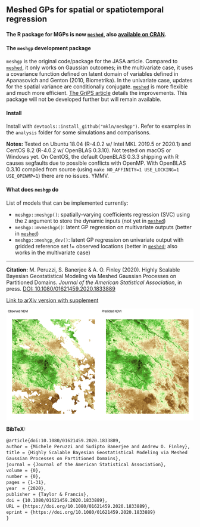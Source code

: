 ## Meshed GPs for spatial or spatiotemporal regression

#### The R package for MGPs is now [`meshed`](https://github.com/mkln/meshed), also [available on CRAN](https://CRAN.R-project.org/package=meshed).



#### The `meshgp` development package

`meshgp` is the original code/package for the JASA article. Compared to [`meshed`](https://github.com/mkln/meshed), it only works on Gaussian outcomes; in the multivariate case, it uses a covariance function defined on latent domain of variables defined in Apanasovich and Genton (2010, Biometrika). In the univariate case, updates for the spatial variance are conditionally conjugate. [`meshed`](https://github.com/mkln/meshed) is more flexible and much more efficient. [The GriPS article](https://arxiv.org/abs/2101.03579) details the improvements.
This package will not be developed further but will remain available.

#### Install
Install with `devtools::install_github("mkln/meshgp")`. 
Refer to examples in the `analysis` folder for some simulations and comparisons.
 
**Notes:** Tested on Ubuntu 18.04 (R-4.0.2 w/ Intel MKL 2019.5 or 2020.1) and CentOS 8.2 (R-4.0.2 w/ OpenBLAS 0.3.10). Not tested on macOS or Windows yet. On CentOS, the default OpenBLAS 0.3.3 shipping with R causes segfaults due to possible conflicts with OpenMP. With OpenBLAS 0.3.10 compiled from source (using `make NO_AFFINITY=1 USE_LOCKING=1 USE_OPENMP=1`) there are no issues. YMMV.

#### What does `meshgp` do

List of models that can be implemented currently:

 - `meshgp::meshgp()`: spatially-varying coefficients regression (SVC) using the `Z` argument to store the dynamic inputs (not yet in [`meshed`](https://github.com/mkln/meshed))
 - `meshgp::mvmeshgp()`: latent GP regression on multivariate outputs (better in [`meshed`](https://github.com/mkln/meshed))
 - `meshgp::meshgp_dev()`: latent GP regression on univariate output with gridded reference set != observed locations (better in [`meshed`](https://github.com/mkln/meshed); also works in the multivariate case)

--- 

**Citation:** M. Peruzzi, S. Banerjee & A. O. Finley (2020). Highly Scalable Bayesian Geostatistical Modeling via Meshed Gaussian Processes on Partitioned Domains. *Journal of the American Statistical Association*, in press. [DOI: 10.1080/01621459.2020.1833889](https://doi.org/10.1080/01621459.2020.1833889)

[Link to arXiv version with supplement](https://arxiv.org/abs/2003.11208)


<img src="https://raw.githubusercontent.com/mkln/meshgp/master/figures/Figure_NDVI_predict.png" height=300 align=center>

**BibTeX:**
```
@article{doi:10.1080/01621459.2020.1833889,
author = {Michele Peruzzi and Sudipto Banerjee and Andrew O. Finley},
title = {Highly Scalable Bayesian Geostatistical Modeling via Meshed Gaussian Processes on Partitioned Domains},
journal = {Journal of the American Statistical Association},
volume = {0},
number = {0},
pages = {1-31},
year  = {2020},
publisher = {Taylor & Francis},
doi = {10.1080/01621459.2020.1833889},
URL = {https://doi.org/10.1080/01621459.2020.1833889},
eprint = {https://doi.org/10.1080/01621459.2020.1833889}
}
```
